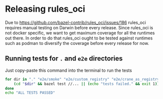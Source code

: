 <!-- TODO: remove this doc once https://github.com/bazel-contrib/rules_oci/issues/186 is resolved -->

# Releasing rules_oci

Due to https://github.com/bazel-contrib/rules_oci/issues/186 rules_oci requires manual testing on Darwin before every release.
Since rules_oci is not docker specific, we want to get maximum coverage for all the runtimes out there. In order to do that
rules_oci ought to be tested against runtimes such as podman to diversify the coverage before every release for now.

## Running tests for `.` and `e2e` directories

Just copy-paste this command into the terminal to run the tests

```bash
for dir in "." "e2e/smoke" "e2e/custom_registry" "e2e/crane_as_registry"; do
    (cd "$dir" && bazel test //... || (echo "tests failed." && exit 1))
done
echo "ALL TESTS PASSED"
```
